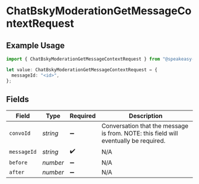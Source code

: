 # ChatBskyModerationGetMessageContextRequest

## Example Usage

```typescript
import { ChatBskyModerationGetMessageContextRequest } from "@speakeasy-api/bluesky/models/operations";

let value: ChatBskyModerationGetMessageContextRequest = {
  messageId: "<id>",
};
```

## Fields

| Field                                                                                | Type                                                                                 | Required                                                                             | Description                                                                          |
| ------------------------------------------------------------------------------------ | ------------------------------------------------------------------------------------ | ------------------------------------------------------------------------------------ | ------------------------------------------------------------------------------------ |
| `convoId`                                                                            | *string*                                                                             | :heavy_minus_sign:                                                                   | Conversation that the message is from. NOTE: this field will eventually be required. |
| `messageId`                                                                          | *string*                                                                             | :heavy_check_mark:                                                                   | N/A                                                                                  |
| `before`                                                                             | *number*                                                                             | :heavy_minus_sign:                                                                   | N/A                                                                                  |
| `after`                                                                              | *number*                                                                             | :heavy_minus_sign:                                                                   | N/A                                                                                  |